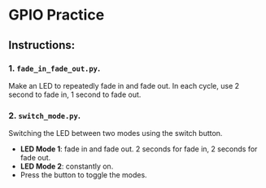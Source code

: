 # GPIO Practice
## Instructions:
### 1. `fade_in_fade_out.py`. 
Make an LED to repeatedly fade in and fade out. In each cycle, use 2 second to fade in, 1 second to fade out.

### 2. `switch_mode.py`.
Switching the LED between two modes using the switch button.
- **LED Mode 1**: fade in and fade out. 2 seconds for fade in, 2 seconds for fade out.
- **LED Mode 2**: constantly on.
- Press the button to toggle the modes.
